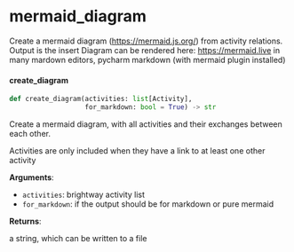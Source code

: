<a id="mermaid_diagram"></a>

# mermaid\_diagram

Create a mermaid diagram (https://mermaid.js.org/) from activity relations.
Output is the insert
Diagram can be rendered here: https://mermaid.live in many mardown editors, pycharm markdown (with mermaid plugin installed)

<a id="mermaid_diagram.create_diagram"></a>

#### create\_diagram

```python
def create_diagram(activities: list[Activity],
                   for_markdown: bool = True) -> str
```

Create a mermaid diagram, with all activities and their exchanges between each other.

Activities are only included when they have a link to at least one other activity

**Arguments**:

- `activities`: brightway activity list
- `for_markdown`: if the output should be for markdown or pure mermaid

**Returns**:

a string, which can be written to a file

